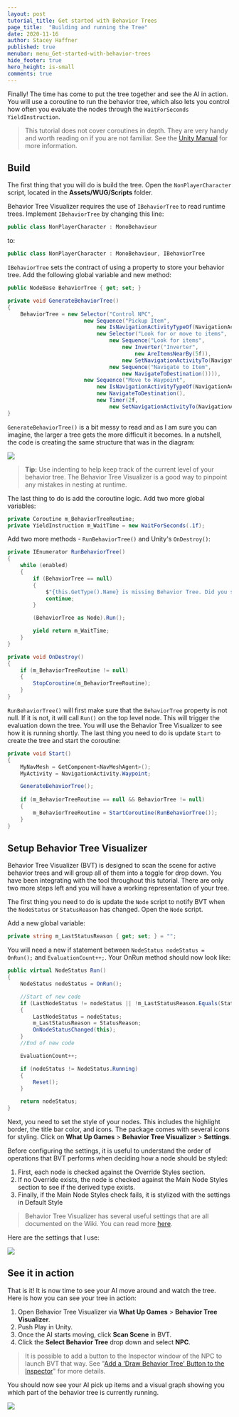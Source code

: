 ```yaml
---
layout: post
tutorial_title: Get started with Behavior Trees
page_title:  "Building and running the Tree"
date: 2020-11-16
author: Stacey Haffner
published: true
menubar: menu_Get-started-with-behavior-trees
hide_footer: true
hero_height: is-small
comments: true
--- 
```


Finally! The time has come to put the tree together and see the AI in action. You will use a coroutine to run the behavior tree, which also lets you control how often you evaluate the nodes through the `WaitForSeconds` `YieldInstruction`.

> This tutorial does not cover coroutines in depth. They are very handy and worth reading on if you are not familiar. See the [Unity Manual](https://docs.unity3d.com/Manual/Coroutines.html) for more information.

## Build
The first thing that you will do is build the tree. Open the `NonPlayerCharacter` script, located in the **Assets/WUG/Scripts** folder. 

Behavior Tree Visualizer requires the use of `IBehaviorTree` to read runtime trees. Implement  `IBehaviorTree` by changing this line:

```csharp
public class NonPlayerCharacter : MonoBehaviour
```

to:

```csharp
public class NonPlayerCharacter : MonoBehaviour, IBehaviorTree
```

`IBehaviorTree` sets the contract of using a property to store your behavior tree. Add the following global variable and new method:

```csharp
public NodeBase BehaviorTree { get; set; }

private void GenerateBehaviorTree()
{
    BehaviorTree = new Selector("Control NPC",
                        new Sequence("Pickup Item",
                            new IsNavigationActivityTypeOf(NavigationActivity.PickupItem),
                            new Selector("Look for or move to items",
                                new Sequence("Look for items",
                                    new Inverter("Inverter",
                                        new AreItemsNearBy(5f)),
                                    new SetNavigationActivityTo(NavigationActivity.Waypoint)),
                                new Sequence("Navigate to Item",
                                    new NavigateToDestination()))),
                        new Sequence("Move to Waypoint",
                            new IsNavigationActivityTypeOf(NavigationActivity.Waypoint),
                            new NavigateToDestination(),
                            new Timer(2f,
                                new SetNavigationActivityTo(NavigationActivity.PickupItem))));
}
```

`GenerateBehaviorTree()` is a bit messy to read and as I am sure you can imagine, the larger a tree gets the more difficult it becomes. In a nutshell, the code is creating the same structure that was in the diagram:

![](../images/DemoProjectBehaviorTree.png)

> **Tip:** Use indenting to help keep track of the current level of your behavior tree. The Behavior Tree Visualizer is a good way to pinpoint any mistakes in nesting at runtime.

The last thing to do is add the coroutine logic. Add two more global variables:

```csharp
private Coroutine m_BehaviorTreeRoutine;
private YieldInstruction m_WaitTime = new WaitForSeconds(.1f);
```

Add two more methods - `RunBehaviorTree()` and Unity's `OnDestroy()`:

```csharp
private IEnumerator RunBehaviorTree()
{
    while (enabled)
    {
        if (BehaviorTree == null)
        {
            $"{this.GetType().Name} is missing Behavior Tree. Did you set the BehaviorTree property?".BTDebugLog();
            continue;
        }

        (BehaviorTree as Node).Run();

        yield return m_WaitTime;
    }
}

private void OnDestroy()
{
    if (m_BehaviorTreeRoutine != null)
    {
        StopCoroutine(m_BehaviorTreeRoutine);
    }
}
```

`RunBehaviorTree()` will first make sure that the `BehaviorTree` property is not null. If it is not, it will call `Run()` on the top level node. This will trigger the evaluation down the tree. You will use the Behavior Tree Visualizer to see how it is running shortly. The last thing you need to do is update `Start` to create the tree and start the coroutine:

```csharp
private void Start()
{
    MyNavMesh = GetComponent<NavMeshAgent>();
    MyActivity = NavigationActivity.Waypoint;

    GenerateBehaviorTree();
    
    if (m_BehaviorTreeRoutine == null && BehaviorTree != null)
    {
        m_BehaviorTreeRoutine = StartCoroutine(RunBehaviorTree());
    }
}
```

## Setup Behavior Tree Visualizer
Behavior Tree Visualizer (BVT) is designed to scan the scene for active behavior trees and will group all of them into a toggle for drop down. You have been integrating with the tool throughout this tutorial. There are only two more steps left and you will have a working representation of your tree. 

The first thing you need to do is update the `Node` script to notify BVT when the `NodeStatus` or `StatusReason` has changed. Open the `Node` script.

Add a new global variable:

```csharp
private string m_LastStatusReason { get; set; } = "";
```

You will need a new if statement between `NodeStatus nodeStatus = OnRun();` and `EvaluationCount++;`. Your OnRun method should now look like:

```csharp
public virtual NodeStatus Run()
{
    NodeStatus nodeStatus = OnRun();

    //Start of new code
    if (LastNodeStatus != nodeStatus || !m_LastStatusReason.Equals(StatusReason))
    {
        LastNodeStatus = nodeStatus;
        m_LastStatusReason = StatusReason;
        OnNodeStatusChanged(this);
    }
    //End of new code

    EvaluationCount++;

    if (nodeStatus != NodeStatus.Running)
    {
        Reset();
    }

    return nodeStatus;
}
```

Next, you need to set the style of your nodes. This includes the highlight border, the title bar color, and icons. The package comes with several icons for styling. Click on **What Up Games** > **Behavior Tree Visualizer** > **Settings**.

Before configuring the settings, it is useful to understand the order of operations that BVT performs when deciding how a node should be styled:

1. First, each node is checked against the Override Styles section.
2. If no Override exists, the node is checked against the Main Node Styles section to see if the derived type exists.
3. Finally, if the Main Node Styles check fails, it is stylized with the settings in Default Style

> Behavior Tree Visualizer has several useful settings that are all documented on the Wiki. You can read more [here](https://github.com/Yecats/UnityBehaviorTreeVisualizer/wiki/Configuring-the-Settings).

Here are the settings that I use:

![]({{page.dir}}/images/settings.png)

## See it in action
That is it! It is now time to see your AI move around and watch the tree. Here is how you can see your tree in action:

1.  Open Behavior Tree Visualizer via **What Up Games** > **Behavior Tree Visualizer**.
2.  Push Play in Unity.
3.  Once the AI starts moving, click **Scan Scene** in BVT.
4.  Click the **Select Behavior Tree** drop down and select **NPC**.

> It is possible to add a button to the Inspector window of the NPC to launch BVT that way. See "[Add a 'Draw Behavior Tree' Button to the Inspector](https://github.com/Yecats/UnityBehaviorTreeVisualizer/wiki/Add-a-%22Draw-Behavior-Tree%22-Button-to-the-Inspector)" for more details.

You should now see your AI pick up items and a visual graph showing you which part of the behavior tree is currently running.

![]({{page.dir}}/images/finalRun.gif)

